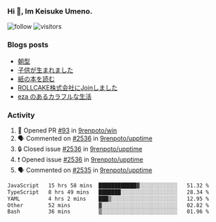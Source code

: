 ### Hi 👋, Im Keisuke Umeno.

<!--
**9renpoto/9renpoto** is a ✨ _special_ ✨ repository because its `README.md` (this file) appears on your GitHub profile.

Here are some ideas to get you started:

- 🔭 I’m currently working on ...
- 🌱 I’m currently learning ...
- 👯 I’m looking to collaborate on ...
- 🤔 I’m looking for help with ...
- 💬 Ask me about ...
- 📫 How to reach me: ...
- 😄 Pronouns: ...
- ⚡ Fun fact: ...
-->

![follow](https://img.shields.io/github/followers/9renpoto?label=Follow&style=social)
![visitors](https://komarev.com/ghpvc/?username=9renpoto&label=Profile%20views&color=0e75b6&style=flat)

### Blogs posts

<!-- BLOG-POST-LIST:START -->
- [朝型](https://9renpoto.win/entry/2024/05/29/im-an-early)
- [子供が生まれました](https://9renpoto.win/entry/2024/04/18/hello-world)
- [紙の本を読む](https://9renpoto.win/entry/2024/02/25/reading-papar-book)
- [ROLLCAKE株式会社にJoinしました](https://9renpoto.win/entry/2024/02/11/join)
- [eza のあるカラフルな生活](https://9renpoto.win/entry/2024/02/01/eza)
<!-- BLOG-POST-LIST:END -->

### Activity

<!--START_SECTION:activity-->
1. 💪 Opened PR [#93](https://github.com/9renpoto/win/pull/93) in [9renpoto/win](https://github.com/9renpoto/win)
2. 🗣 Commented on [#2536](https://github.com/9renpoto/upptime/issues/2536#issuecomment-2222253295) in [9renpoto/upptime](https://github.com/9renpoto/upptime)
3. 🔒 Closed issue [#2536](https://github.com/9renpoto/upptime/issues/2536) in [9renpoto/upptime](https://github.com/9renpoto/upptime)
4. ❗ Opened issue [#2536](https://github.com/9renpoto/upptime/issues/2536) in [9renpoto/upptime](https://github.com/9renpoto/upptime)
5. 🗣 Commented on [#2535](https://github.com/9renpoto/upptime/issues/2535#issuecomment-2221960331) in [9renpoto/upptime](https://github.com/9renpoto/upptime)
<!--END_SECTION:activity-->

<!--START_SECTION:waka-->

```txt
JavaScript   15 hrs 58 mins  ████████████▓░░░░░░░░░░░░   51.32 %
TypeScript   8 hrs 49 mins   ███████░░░░░░░░░░░░░░░░░░   28.34 %
YAML         4 hrs 2 mins    ███▒░░░░░░░░░░░░░░░░░░░░░   12.95 %
Other        52 mins         ▓░░░░░░░░░░░░░░░░░░░░░░░░   02.82 %
Bash         36 mins         ▒░░░░░░░░░░░░░░░░░░░░░░░░   01.96 %
```

<!--END_SECTION:waka-->
